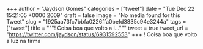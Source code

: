 
+++
author = "Jaydson Gomes"
categories = ["tweet"]
date = "Tue Dec 22 15:21:05 +0000 2009"
draft = false
image = "No media found for this Tweet"
slug = "1925aa73fc7bbfa0226ffa0befd3835c94e3244a"
tags = ["tweet"]
title = """! Coisa boa que volto a l..."""
tweet = true
tweet_url = "https://twitter.com/jaydson/status/6931592553"
+++
! Coisa boa que volto a luz na firma
